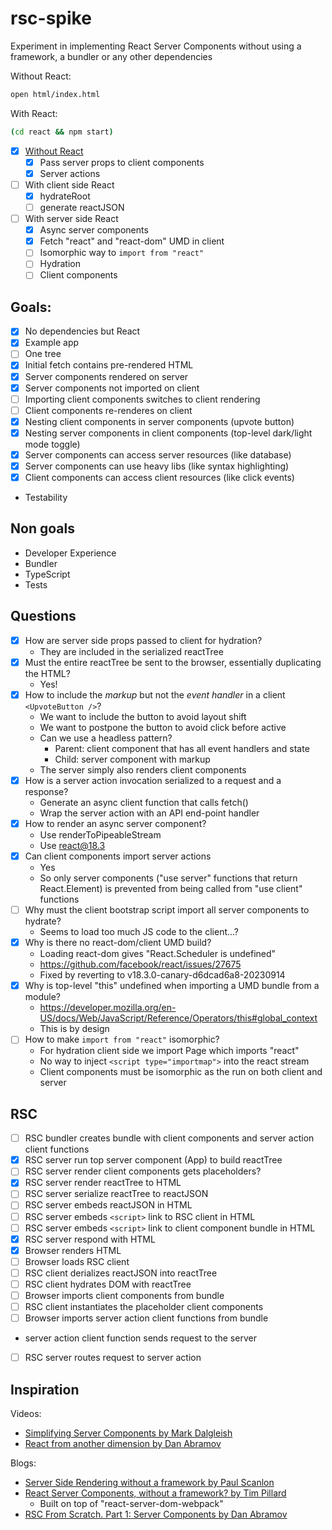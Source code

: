 # rsc-spike

Experiment in implementing React Server Components without using a framework, a bundler or any other dependencies

Without React:

```bash
open html/index.html
```

With React:

```bash
(cd react && npm start)
```


- [x] [Without React](html/index.html)
  - [x] Pass server props to client components
  - [x] Server actions
- [ ] With client side React
  - [x] hydrateRoot
  - [ ] generate reactJSON
- [ ] With server side React
  - [x] Async server components
  - [x] Fetch "react" and "react-dom" UMD in client
  - [ ] Isomorphic way to `import from "react"`
  - [ ] Hydration
  - [ ] Client components

## Goals:

- [x] No dependencies but React
- [x] Example app
- [ ] One tree
- [x] Initial fetch contains pre-rendered HTML
- [x] Server components rendered on server
- [x] Server components not imported on client
- [ ] Importing client components switches to client rendering
- [ ] Client components re-renderes on client
- [x] Nesting client components in server components (upvote button)
- [x] Nesting server components in client components (top-level dark/light mode toggle)
- [x] Server components can access server resources (like database)
- [x] Server components can use heavy libs (like syntax highlighting)
- [x] Client components can access client resources (like click events)
- Testability

## Non goals

- Developer Experience
- Bundler
- TypeScript
- Tests

## Questions

- [x] How are server side props passed to client for hydration?
  - They are included in the serialized reactTree
- [x] Must the entire <App /> reactTree be sent to the browser, essentially duplicating the HTML? 
  - Yes!
- [x] How to include the *markup* but not the *event handler* in a client `<UpvoteButton />`?
  - We want to include the button to avoid layout shift
  - We want to postpone the button to avoid click before active
  - Can we use a headless pattern?
    - Parent: client component that has all event handlers and state
    - Child: server component with markup
  - The server simply also renders client components
- [x] How is a server action invocation serialized to a request and a response?
  - Generate an async client function that calls fetch()
  - Wrap the server action with an API end-point handler
- [x] How to render an async server component?
  - Use renderToPipeableStream
  - Use react@18.3
- [x] Can client components import server actions
  - Yes
  - So only server components ("use server" functions that return React.Element) is prevented from being called from "use client" functions
- [ ] Why must the client bootstrap script import all server components to hydrate?
  - Seems to load too much JS code to the client...?
- [x] Why is there no react-dom/client UMD build?
  - Loading react-dom gives "React.Scheduler is undefined"
  - https://github.com/facebook/react/issues/27675
  - Fixed by reverting to v18.3.0-canary-d6dcad6a8-20230914
- [x] Why is top-level "this" undefined when importing a UMD bundle from a module?
  - https://developer.mozilla.org/en-US/docs/Web/JavaScript/Reference/Operators/this#global_context
  - This is by design
- [ ] How to make `import from "react"` isomorphic?
  - For hydration client side we import Page which imports "react"
  - No way to inject `<script type="importmap">` into the react stream 
  - Client components must be isomorphic as the run on both client and server

## RSC

- [ ] RSC bundler creates bundle with client components and server action client functions
- [x] RSC server run top server component (App) to build reactTree
- [ ] RSC server render client components gets placeholders?
- [x] RSC server render reactTree to HTML
- [ ] RSC server serialize reactTree to reactJSON
- [ ] RSC server embeds reactJSON in HTML
- [ ] RSC server embeds `<script>` link to RSC client in HTML
- [ ] RSC server embeds `<script>` link to client component bundle in HTML
- [x] RSC server respond with HTML
- [x] Browser renders HTML
- [ ] Browser loads RSC client
- [ ] RSC client derializes reactJSON into reactTree
- [ ] RSC client hydrates DOM with reactTree
- [ ] Browser imports client components from bundle
- [ ] RSC client instantiates the placeholder client components
- [ ] Browser imports server action client functions from bundle
- server action client function sends request to the server
- [ ] RSC server routes request to server action


## Inspiration

Videos:

- [Simplifying Server Components by Mark Dalgleish](https://portal.gitnation.org/contents/simplifying-server-components) 
- [React from another dimension by Dan Abramov](https://youtu.be/zMf_xeGPn6s)


Blogs:

- [Server Side Rendering without a framework by Paul Scanlon](https://thenewstack.io/how-to-build-a-server-side-react-app-using-vite-and-express/)
- [React Server Components, without a framework? by Tim Pillard](https://timtech.blog/posts/react-server-components-rsc-no-framework/)
  - Built on top of "react-server-dom-webpack"
- [ RSC From Scratch. Part 1: Server Components by Dan Abramov](https://github.com/reactwg/server-components/discussions/5)